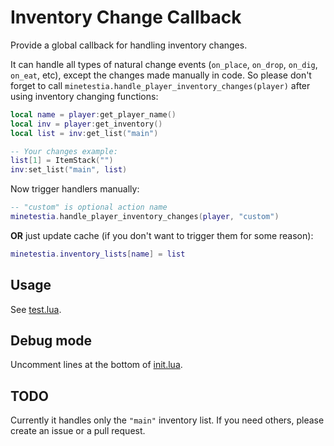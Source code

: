 # Inventory Change Callback

Provide a global callback for handling inventory changes.

It can handle all types of natural change events (`on_place`, `on_drop`,
`on_dig`, `on_eat`, etc), except the changes made manually in code. So please
don't forget to call `minetestia.handle_player_inventory_changes(player)` after
using inventory changing functions:

```lua
local name = player:get_player_name()
local inv = player:get_inventory()
local list = inv:get_list("main")

-- Your changes example:
list[1] = ItemStack("")
inv:set_list("main", list)
```

Now trigger handlers manually:

```lua
-- "custom" is optional action name
minetestia.handle_player_inventory_changes(player, "custom")
```

**OR** just update cache (if you don't want to trigger them for some reason):

```lua
minetestia.inventory_lists[name] = list
```

## Usage

See [test.lua](test.lua).

## Debug mode

Uncomment lines at the bottom of [init.lua](init.lua).

## TODO

Currently it handles only the `"main"` inventory list. If you need others,
please create an issue or a pull request.
